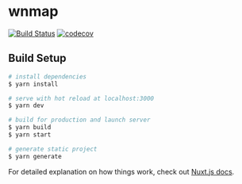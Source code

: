 # wnmap
[![Build Status](https://travis-ci.com/GREEB/wnmap-priv.svg?token=6N8nvY7nCx7srxq54soQ&branch=main)](https://travis-ci.com/GREEB/wnmap-priv)
[![codecov](https://codecov.io/gh/GREEB/wnmap-priv/branch/main/graph/badge.svg?token=UAMMVBZJ3U)](https://codecov.io/gh/GREEB/wnmap-priv)

## Build Setup

```bash
# install dependencies
$ yarn install

# serve with hot reload at localhost:3000
$ yarn dev

# build for production and launch server
$ yarn build
$ yarn start

# generate static project
$ yarn generate
```

For detailed explanation on how things work, check out [Nuxt.js docs](https://nuxtjs.org).
